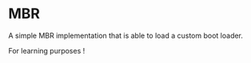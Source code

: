 # MBR
A simple MBR implementation that is able to load a custom boot loader.

For learning purposes !
